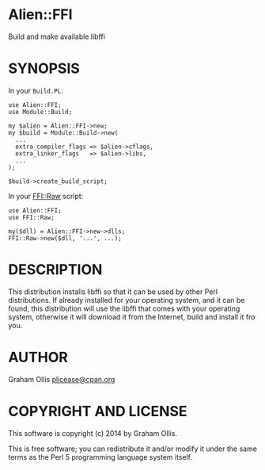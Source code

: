 # Alien::FFI

Build and make available libffi

# SYNOPSIS

In your `Build.PL`:

    use Alien::FFI;
    use Module::Build;
    
    my $alien = Alien::FFI->new;
    my $build = Module::Build->new(
      ...
      extra_compiler_flags => $alien->cflags,
      extra_linker_flags   => $alien->libs,
      ...
    );
    
    $build->create_build_script;

In your [FFI::Raw](https://metacpan.org/pod/FFI::Raw) script:

    use Alien::FFI;
    use FFI::Raw;
    
    my($dll) = Alien::FFI->new->dlls;
    FFI::Raw->new($dll, '...', ...);

# DESCRIPTION

This distribution installs libffi so that it can be used by other Perl distributions.  If already
installed for your operating system, and it can be found, this distribution will use the libffi
that comes with your operating system, otherwise it will download it from the Internet, build and
install it fro you.

# AUTHOR

Graham Ollis <plicease@cpan.org>

# COPYRIGHT AND LICENSE

This software is copyright (c) 2014 by Graham Ollis.

This is free software; you can redistribute it and/or modify it under
the same terms as the Perl 5 programming language system itself.
